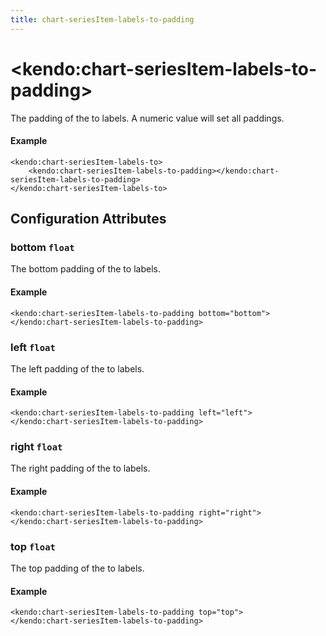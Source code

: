 ```yaml
---
title: chart-seriesItem-labels-to-padding
---
```


# \<kendo:chart-seriesItem-labels-to-padding\>

The padding of the to labels. A numeric value will set all paddings.

#### Example
    <kendo:chart-seriesItem-labels-to>
        <kendo:chart-seriesItem-labels-to-padding></kendo:chart-seriesItem-labels-to-padding>
    </kendo:chart-seriesItem-labels-to>

## Configuration Attributes

### bottom `float`

The bottom padding of the to labels.

#### Example
    <kendo:chart-seriesItem-labels-to-padding bottom="bottom">
    </kendo:chart-seriesItem-labels-to-padding>

### left `float`

The left padding of the to labels.

#### Example
    <kendo:chart-seriesItem-labels-to-padding left="left">
    </kendo:chart-seriesItem-labels-to-padding>

### right `float`

The right padding of the to labels.

#### Example
    <kendo:chart-seriesItem-labels-to-padding right="right">
    </kendo:chart-seriesItem-labels-to-padding>

### top `float`

The top padding of the to labels.

#### Example
    <kendo:chart-seriesItem-labels-to-padding top="top">
    </kendo:chart-seriesItem-labels-to-padding>


